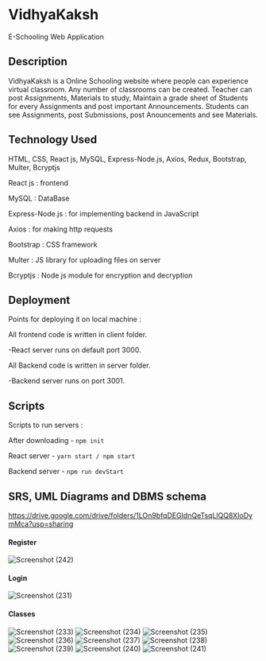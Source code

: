 # VidhyaKaksh

E-Schooling Web Application

## Description

VidhyaKaksh is a Online Schooling website where people can experience virtual classroom. 
Any number of classrooms can be created. Teacher can post Assignments, Materials to study, Maintain a grade sheet of Students for every Assignments and post important Announcements. 
Students can see Assignments, post Submissions, post Anouncements and see Materials.

## Technology Used

HTML, CSS, React js, MySQL, Express-Node.js, Axios, Redux, Bootstrap, Multer, Bcryptjs

React js : frontend

MySQL : DataBase

Express-Node.js : for implementing backend in JavaScript

Axios : for making http requests

Bootstrap : CSS framework

Multer : JS library for uploading files on server

Bcryptjs : Node js module for encryption and decryption

## Deployment

Points for deploying it on local machine :

All frontend code is written in client folder.

-React server runs on default port 3000.

All Backend code is written in server folder.

-Backend server runs on port 3001.

## Scripts

Scripts to run servers :

After downloading - `npm init`

React server - `yarn start / npm start`

Backend server - `npm run devStart`

## SRS, UML Diagrams and DBMS schema

https://drive.google.com/drive/folders/1LOn9bfqDEGIdnQeTsqLlQQ8XIoDymMca?usp=sharing

#### Register
![Screenshot (242)](https://user-images.githubusercontent.com/56961805/155143707-715dd766-c64f-4f21-b444-72107c7bcc61.png)
#### Login
![Screenshot (231)](https://user-images.githubusercontent.com/56961805/155143659-b1a48c74-d965-4328-9319-ea1f8502f628.png)
#### Classes
![Screenshot (233)](https://user-images.githubusercontent.com/56961805/155143669-75de56c3-2ed8-4e74-a5ed-fae2d175ff51.png)
![Screenshot (234)](https://user-images.githubusercontent.com/56961805/155143672-d8a859cc-2bc0-411c-86bd-a5fd779ca13b.png)
![Screenshot (235)](https://user-images.githubusercontent.com/56961805/155143676-557c8b47-a675-4626-8abe-bfd3e93de840.png)
![Screenshot (236)](https://user-images.githubusercontent.com/56961805/155143685-8bb79223-ba32-41be-b8c3-668c980a9f43.png)
![Screenshot (237)](https://user-images.githubusercontent.com/56961805/155143689-e9fd3431-d6f3-47e5-b2b8-600a5a0eeb1c.png)
![Screenshot (238)](https://user-images.githubusercontent.com/56961805/155143695-93d74633-61e9-4591-8e29-2e5cc70edc3e.png)
![Screenshot (239)](https://user-images.githubusercontent.com/56961805/155143697-4cfdd55d-bcb3-4b11-9ac4-722337be40cc.png)
![Screenshot (240)](https://user-images.githubusercontent.com/56961805/155143701-4483ced2-59a1-47df-a8ce-19f03d8700b5.png)
![Screenshot (241)](https://user-images.githubusercontent.com/56961805/155143702-49842a53-0b36-44a3-8c55-ad36f65c5bef.png)


